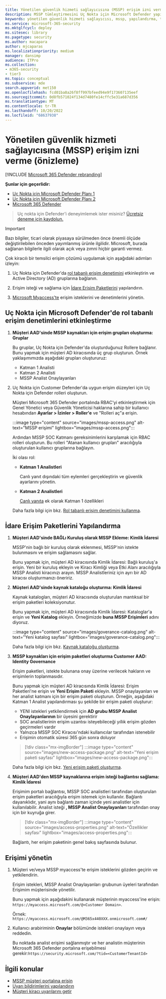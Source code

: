 ```yaml
---
title: Yönetilen güvenlik hizmeti sağlayıcısına (MSSP) erişim izni verme
description: MSSP tümleştirmesini Uç Nokta için Microsoft Defender yapılandırmak için gerekli adımları uygulayın
keywords: yönetilen güvenlik hizmeti sağlayıcısı, mssp, yapılandırma, tümleştirme
ms.service: microsoft-365-security
ms.mktglfcycl: deploy
ms.sitesec: library
ms.pagetype: security
ms.author: macapara
author: mjcaparas
ms.localizationpriority: medium
manager: dansimp
audience: ITPro
ms.collection:
- m365-security
- tier3
ms.topic: conceptual
ms.subservice: mde
search.appverid: met150
ms.openlocfilehash: fcd01ba8a26f8ff997bfeed94e9f173607135eef
ms.sourcegitcommit: 0d8fb571024f134d7480fe14cffc5e31a687d356
ms.translationtype: MT
ms.contentlocale: tr-TR
ms.lasthandoff: 10/20/2022
ms.locfileid: "68637938"
---
```

# <a name="grant-managed-security-service-provider-mssp-access-preview"></a>Yönetilen güvenlik hizmeti sağlayıcısına (MSSP) erişim izni verme (önizleme)

[!INCLUDE [Microsoft 365 Defender rebranding](../../includes/microsoft-defender.md)]

**Şunlar için geçerlidir:**
- [Uç Nokta için Microsoft Defender Planı 1](https://go.microsoft.com/fwlink/p/?linkid=2154037)
- [Uç Nokta için Microsoft Defender Planı 2](https://go.microsoft.com/fwlink/p/?linkid=2154037)
- [Microsoft 365 Defender](https://go.microsoft.com/fwlink/?linkid=2118804)

> Uç nokta için Defender'i deneyimlemek ister misiniz? [Ücretsiz deneme için kaydolun.](https://signup.microsoft.com/create-account/signup?products=7f379fee-c4f9-4278-b0a1-e4c8c2fcdf7e&ru=https://aka.ms/MDEp2OpenTrial?ocid=docs-mssp-support-abovefoldlink)

> [!IMPORTANT]
> Bazı bilgiler, ticari olarak piyasaya sürülmeden önce önemli ölçüde değiştirilebilen önceden yayımlanmış ürünle ilgilidir. Microsoft, burada sağlanan bilgilerle ilgili olarak açık veya zımni hiçbir garanti vermez.

Çok kiracılı bir temsilci erişim çözümü uygulamak için aşağıdaki adımları izleyin:

1. Uç Nokta için Defender'da [rol tabanlı erişim denetimini](rbac.md) etkinleştirin ve Active Directory (AD) gruplarına bağlanın.

2. Erişim isteği ve sağlama için [İdare Erişim Paketlerini](/azure/active-directory/governance/identity-governance-overview) yapılandırın.

3. [Microsoft Myaccess'te](/azure/active-directory/governance/entitlement-management-request-approve) erişim isteklerini ve denetimlerini yönetin.

## <a name="enable-role-based-access-controls-in-microsoft-defender-for-endpoint"></a>Uç Nokta için Microsoft Defender'de rol tabanlı erişim denetimlerini etkinleştirme

1. **Müşteri AAD'sinde MSSP kaynakları için erişim grupları oluşturma: Gruplar**

    Bu gruplar, Uç Nokta için Defender'da oluşturduğunuz Rollere bağlanır. Bunu yapmak için müşteri AD kiracısında üç grup oluşturun. Örnek yaklaşımımızda aşağıdaki grupları oluştururuz:

    - Katman 1 Analisti
    - Katman 2 Analisti
    - MSSP Analist Onaylayanları

2. Uç Nokta için Customer Defender'da uygun erişim düzeyleri için Uç Nokta için Defender rolleri oluşturun.

    Müşteri Microsoft 365 Defender portalında RBAC'yi etkinleştirmek için Genel Yönetici veya Güvenlik Yöneticisi haklarına sahip bir kullanıcı hesabından **Ayarlar > İzinler > Roller'e** ve "Rolleri aç"a erişin.

    :::image type="content" source="images/mssp-access.png" alt-text="MSSP erişimi" lightbox="images/mssp-access.png":::

    Ardından MSSP SOC Katmanı gereksinimlerini karşılamak için RBAC rolleri oluşturun. Bu rolleri "Atanan kullanıcı grupları" aracılığıyla oluşturulan kullanıcı gruplarına bağlayın.

    İki olası rol:

    - **Katman 1 Analistleri**

      Canlı yanıt dışındaki tüm eylemleri gerçekleştirin ve güvenlik ayarlarını yönetin.

    - **Katman 2 Analistleri**

      [Canlı yanıta](live-response.md) ek olarak Katman 1 özellikleri

    Daha fazla bilgi için bkz. [Rol tabanlı erişim denetimini kullanma](rbac.md).

## <a name="configure-governance-access-packages"></a>İdare Erişim Paketlerini Yapılandırma

1. **Müşteri AAD'sinde BAĞLı Kuruluş olarak MSSP Ekleme: Kimlik İdaresi**

    MSSP'nin bağlı bir kuruluş olarak eklenmesi, MSSP'nin istekte bulunmasını ve erişim sağlamasını sağlar.

    Bunu yapmak için, müşteri AD kiracısında Kimlik İdaresi: Bağlı kuruluş'a erişin. Yeni bir kuruluş ekleyin ve Kiracı Kimliği veya Etki Alanı aracılığıyla MSSP Analisti kiracınızı arayın. MSSP Analistleriniz için ayrı bir AD kiracısı oluşturmanızı öneririz.

2. **Müşteri AAD'sinde kaynak kataloğu oluşturma: Kimlik İdaresi**

    Kaynak katalogları, müşteri AD kiracısında oluşturulan mantıksal bir erişim paketleri koleksiyonutur.

    Bunu yapmak için, müşteri AD kiracısında Kimlik İdaresi: Kataloglar'a erişin ve **Yeni Katalog** ekleyin. Örneğimizde **buna MSSP Erişimleri** adını diyoruz.

    :::image type="content" source="images/goverance-catalog.png" alt-text="Yeni katalog sayfası" lightbox="images/goverance-catalog.png":::

    Daha fazla bilgi için bkz. [Kaynak kataloğu oluşturma](/azure/active-directory/governance/entitlement-management-catalog-create).

3. **MSSP kaynakları için erişim paketleri oluşturma Customer AAD: Identity Governance**

    Erişim paketleri, istekte bulunana onay üzerine verilecek hakların ve erişimlerin toplanmasıdır.

    Bunu yapmak için müşteri AD kiracısında Kimlik İdaresi: Erişim Paketleri'ne erişin ve **Yeni Erişim Paketi** ekleyin. MSSP onaylayanları ve her analist katmanı için bir erişim paketi oluşturun. Örneğin, aşağıdaki Katman 1 Analist yapılandırması şu şekilde bir erişim paketi oluşturur:

    - YENI istekleri yetkilendirmek için **AD grubu MSSP Analist Onaylayanlarının** bir üyesini gerektirir
    - SOC analistlerinin erişim uzantısı isteyebileceği yıllık erişim gözden geçirmeleri vardır
    - Yalnızca MSSP SOC Kiracısı'ndaki kullanıcılar tarafından istenebilir
    - Erişimin otomatik süresi 365 gün sonra doluyor

    > [!div class="mx-imgBorder"]
    > :::image type="content" source="images/new-access-package.png" alt-text="Yeni erişim paketi sayfası" lightbox="images/new-access-package.png":::

    Daha fazla bilgi için bkz. [Yeni erişim paketi oluşturma](/azure/active-directory/governance/entitlement-management-access-package-create).

4. **Müşteri AAD'den MSSP kaynaklarına erişim isteği bağlantısı sağlama: Kimlik İdaresi**

    Erişimim portalı bağlantısı, MSSP SOC analistleri tarafından oluşturulan erişim paketleri aracılığıyla erişim istemek için kullanılır. Bağlantı dayanıklıdır, yani aynı bağlantı zaman içinde yeni analistler için kullanılabilir. Analist isteği **, MSSP Analist Onaylayanları** tarafından onay için bir kuyruğa girer.

    > [!div class="mx-imgBorder"]
    > :::image type="content" source="images/access-properties.png" alt-text="Özellikler sayfası" lightbox="images/access-properties.png":::

    Bağlantı, her erişim paketinin genel bakış sayfasında bulunur.

## <a name="manage-access"></a>Erişimi yönetin

1. Müşteri ve/veya MSSP myaccess'te erişim isteklerini gözden geçirin ve yetkilendirin.

    Erişim istekleri, MSSP Analist Onaylayanları grubunun üyeleri tarafından Erişimim müşterisinde yönetilir.

    Bunu yapmak için aşağıdakini kullanarak müşterinin myaccess'ine erişin: `https://myaccess.microsoft.com/@<Customer Domain>`.

    Örnek: `https://myaccess.microsoft.com/@M365x440XXX.onmicrosoft.com#/`

2. Kullanıcı arabiriminin **Onaylar** bölümünde istekleri onaylayın veya reddedin.

    Bu noktada analist erişimi sağlanmıştır ve her analistin müşterinin Microsoft 365 Defender portalına erişebilmesi gerekir:`https://security.microsoft.com/?tid=<CustomerTenantId>`

## <a name="related-topics"></a>İlgili konular

- [MSSP müşteri portalına erişin](access-mssp-portal.md)
- [Uyarı bildirimlerini yapılandırın](configure-mssp-notifications.md)
- [Müşteri kiracı uyarılarını getir](fetch-alerts-mssp.md)
